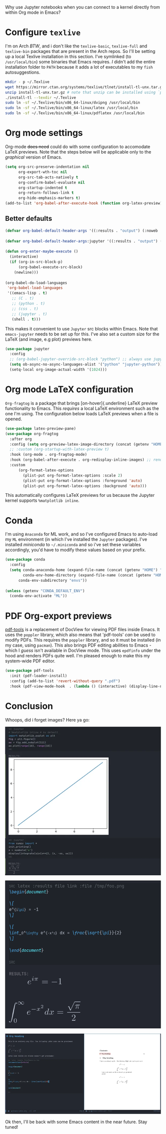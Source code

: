 Why use Jupyter notebooks when you can connect to a kernel directly from
within Org mode in Emacs?

# Configure `texlive`

I'm on Arch *BTW*, and i don't like the `texlive-basic`,
`texlive-full` and `texlive-bin` packages that are present in the Arch
repos. So I'll be setting up a local Texlive installation in this
section. I've symlinked (to `/usr/local/bin`) some binaries
that Emacs requires. *I* didn't add the entire installation folder to
`PATH` because it adds a lot of executables to my `fish`
autosuggestions.

``` bash
mkdir - p ~/.Texlive
wget https://mirror.ctan.org/systems/texlive/tlnet/install-tl-unx.tar.gz
unzip install-tl-unx.tar.gz # note that unzip can be installed using `pacman -S unzip
./install-tl --texdir ~/.Texlive
sudo ln -sf ~/.Texlive/bin/x86_64-linux/dvipng /usr/local/bin
sudo ln -sf ~/.Texlive/bin/x86_64-linux/latex /usr/local/bin
sudo ln -sf ~/.Texlive/bin/x86_64-linux/pdflatex /usr/local/bin
```

# Org mode settings

Org-mode ~~does need~~ could do with some configuration to accomodate
LaTeX previews. Note that the steps below will be applicable only to the
*graphical* version of Emacs.

```lisp
(setq org-src-preserve-indentation nil
      org-export-wth-toc nil
      org-src-tab-acts-natively t
      org-confirm-babel-evaluate nil
      org-startup-indented t
      org-return-follows-link t
      org-hide-emphasis-markers t)
(add-to-list 'org-babel-after-execute-hook (function org-latex-preview))
```

## Better defaults

```lisp
(defvar org-babel-default-header-args '((:results . "output") (:noweb . "yes")))

(defvar org-babel-default-header-args:jupyter '((:results . "output") (:kernel . "python3") (:session . "hello") (:async . "yes")))

(defun org-enter-maybe-execute ()
  (interactive)
  (if (org-in-src-block-p)
      (org-babel-execute-src-block)
    (newline)))

(org-babel-do-load-languages
 'org-babel-load-languages
 '((emacs-lisp . t)
   ;; (C . t)
   ;; (python . t)
   ;; (css . t)
   ;; (jupyter . t)
   (shell . t)))
```

This makes it convenient to use `Jupyter` src blocks within Emacs. Note
that `emacs-jupyter` needs to be set up for this. I've also
set a custom size for the LaTeX (and image, e.g plot) previews here.

``` lisp
(use-package jupyter
  :config
  ;; (org-babel-jupyter-override-src-block "python") ;; always use jupyter mode (even in python source blocks)
  (setq ob-async-no-async-languages-alist '("python" "jupyter-python"))
  (setq-local org-image-actual-width '(1024)))
```

# Org mode LaTeX configuration

`Org-fragtog` is a package that brings [on-hover]{.underline}
LaTeX preview functionality to Emacs. This *requires* a local LaTeX
environment such as the one I'm using. The configuration below loads
LaTeX previews when a file is opened.

``` lisp
(use-package latex-preview-pane)
(use-package org-fragtog
  :after org 
  :config (setq org-preview-latex-image-directory (concat (getenv "HOME") "/.cache"))
  ;; :custom (org-startup-with-latex-preview t)
  :hook (org-mode . org-fragtog-mode)
  :hook (org-babel-after-execute . org-redisplay-inline-images) ;; render plots automatically
  :custom
      (org-format-latex-options
        (plist-put org-format-latex-options :scale 2)
        (plist-put org-format-latex-options :foreground 'auto)
        (plist-put org-format-latex-options :background 'auto)))
```

This automatically configures LaTeX previews for us because the Jupyter
kernel supports `%matplotlib inline`.

# Conda

I'm using `Anaconda` for ML work, and so I've configured
Emacs to auto-load my `ML` environment (in which I've installed the
`Jupyter` packages). I've installed *miniconda* to
`~/.miniconda` and so i've set these variables accordingly,
you'd have to modify these values based on your prefix.

``` lisp
(use-package conda
  :config
  (setq conda-anaconda-home (expand-file-name (concat (getenv "HOME") "/.miniconda/"))
        conda-env-home-directory (expand-file-name (concat (getenv "HOME") "/.miniconda/"))
      conda-env-subdirectory "envs"))

(unless (getenv "CONDA_DEFAULT_ENV")
  (conda-env-activate "ML"))
```

# PDF Org-export previews

[pdf-tools](https://github.com/vedang/pdf-tools) is a replacement of
DocView for viewing PDF files inside Emacs. It uses the
`poppler` library, which also means that 'pdf-tools' *can*
be used to modify PDFs. This requires the `poppler` library, and so it
must be installed (in my case, using `pacman`). This also brings PDF
editing abilities to Emacs - which I *guess* isn't available in DocView
mode. This uses `epdfinfo` under the hood and renders PDFs quite well.
I'm pleased enough to make this my system-wide PDF editor.

``` lisp
(use-package pdf-tools
  :init (pdf-loader-install)
  :config (add-to-list 'revert-without-query ".pdf")
  :hook (pdf-view-mode-hook  . (lambda () (interactive) (display-line-numbers-mode -1))))
```

# Conclusion

Whoops, did i forget images? Here ya go:

![Jupyter](Jupyter.png)

![Latex preview](latex-preview2.png)

![Latex preview](latex-preview.png)

Ok then, I'll be back with some Emacs content in the near future. Stay
tuned!
